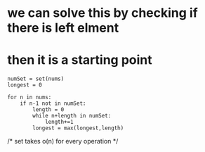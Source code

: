 # we can solve this by checking if there is left elment
# then it is a starting point


```
numSet = set(nums)
longest = 0

for n in nums:
    if n-1 not in numSet:
        length = 0
        while n+length in numSet:
            length+=1
        longest = max(longest,length)

```


/* 
set takes o(n) for every operation 
*/